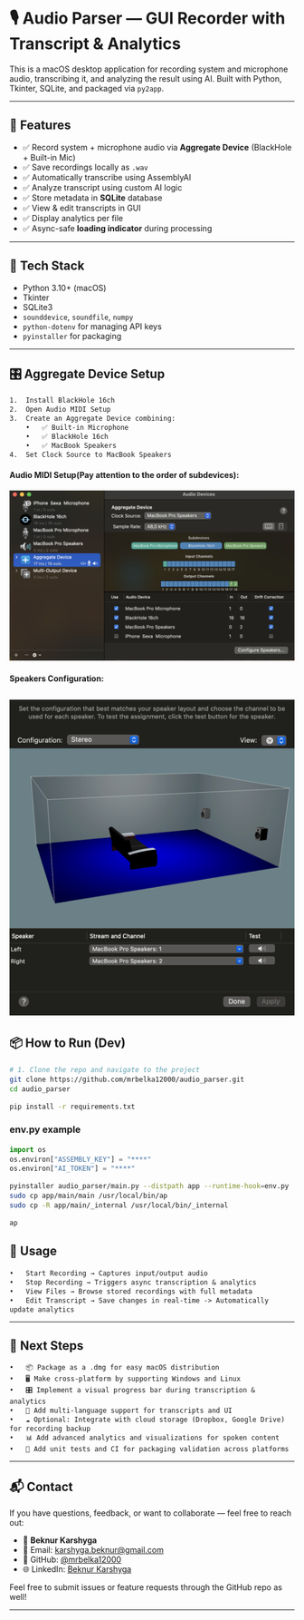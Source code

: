 # 🎙️ Audio Parser — GUI Recorder with Transcript & Analytics

This is a macOS desktop application for recording system and microphone audio, transcribing it, and analyzing the result using AI. Built with Python, Tkinter, SQLite, and packaged via `py2app`.

---

## 🚀 Features

- ✅ Record system + microphone audio via **Aggregate Device** (BlackHole + Built-in Mic)
- ✅ Save recordings locally as `.wav`
- ✅ Automatically transcribe using AssemblyAI
- ✅ Analyze transcript using custom AI logic
- ✅ Store metadata in **SQLite** database
- ✅ View & edit transcripts in GUI
- ✅ Display analytics per file
- ✅ Async-safe **loading indicator** during processing

---

## 🧰 Tech Stack

- Python 3.10+ (macOS)
- Tkinter
- SQLite3
- `sounddevice`, `soundfile`, `numpy`
- `python-dotenv` for managing API keys
- `pyinstaller` for packaging

---


## 🎛 Aggregate Device Setup
	
	1.	Install BlackHole 16ch
	2.	Open Audio MIDI Setup
	3.	Create an Aggregate Device combining:
		•	✅ Built-in Microphone
		•	✅ BlackHole 16ch
    	•	✅ MacBook Speakers
    4.  Set Clock Source to MacBook Speakers


#### Audio MIDI Setup(Pay attention to the order of subdevices):
![alt text](docs/audio_midi_setup.png)

#### Speakers Configuration:
![img.png](docs/speakers_configuration.png)
---

## 📦 How to Run (Dev)

```bash
# 1. Clone the repo and navigate to the project
git clone https://github.com/mrbelka12000/audio_parser.git
cd audio_parser
```

```bash
pip install -r requirements.txt
```

### env.py example
```python
import os
os.environ["ASSEMBLY_KEY"] = "****"
os.environ["AI_TOKEN"] = "****"
```

```bash
pyinstaller audio_parser/main.py --distpath app --runtime-hook=env.py
sudo cp app/main/main /usr/local/bin/ap
sudo cp -R app/main/_internal /usr/local/bin/_internal
```

```bash
ap
```

## 🧪 Usage
	•	Start Recording → Captures input/output audio
	•	Stop Recording → Triggers async transcription & analytics
	•	View Files → Browse stored recordings with full metadata
	•	Edit Transcript → Save changes in real-time -> Automatically update analytics


---

## 🚀 Next Steps

    •	📦 Package as a .dmg for easy macOS distribution
    •	🖥 Make cross-platform by supporting Windows and Linux
    •	🎛 Implement a visual progress bar during transcription & analytics
    •	💬 Add multi-language support for transcripts and UI
    •	☁️ Optional: Integrate with cloud storage (Dropbox, Google Drive) for recording backup
    •	📊 Add advanced analytics and visualizations for spoken content
    •	🧪 Add unit tests and CI for packaging validation across platforms

---
## 📬 Contact

If you have questions, feedback, or want to collaborate — feel free to reach out:

- 👤 **Beknur Karshyga**
- 📧 Email: [karshyga.beknur@gmail.com](mailto:karshyga.beknur@gmail.com)
- 💼 GitHub: [@mrbelka12000](https://github.com/mrbelka12000)
- 🌐 LinkedIn: [Beknur Karshyga](https://www.linkedin.com/in/beknur-karshyga)

Feel free to submit issues or feature requests through the GitHub repo as well!

---